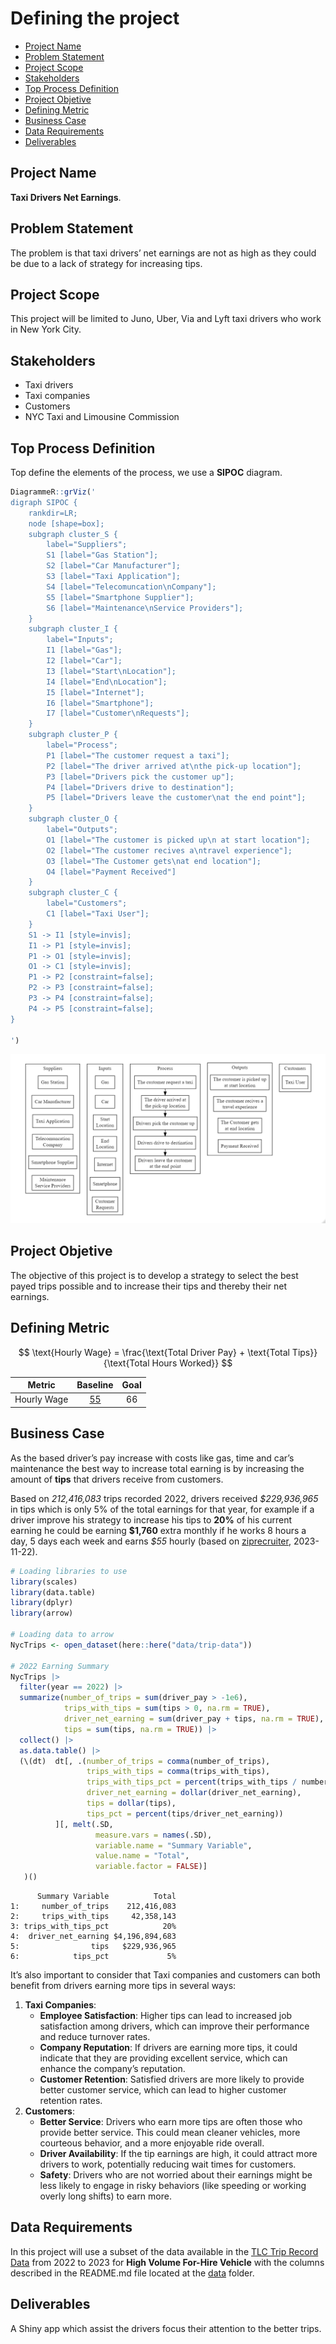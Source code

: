 Defining the project
================

- <a href="#project-name" id="toc-project-name">Project Name</a>
- <a href="#problem-statement" id="toc-problem-statement">Problem
  Statement</a>
- <a href="#project-scope" id="toc-project-scope">Project Scope</a>
- <a href="#stakeholders" id="toc-stakeholders">Stakeholders</a>
- <a href="#top-process-definition" id="toc-top-process-definition">Top
  Process Definition</a>
- <a href="#project-objetive" id="toc-project-objetive">Project
  Objetive</a>
- <a href="#defining-metric" id="toc-defining-metric">Defining Metric</a>
- <a href="#business-case" id="toc-business-case">Business Case</a>
- <a href="#data-requirements" id="toc-data-requirements">Data
  Requirements</a>
- <a href="#deliverables" id="toc-deliverables">Deliverables</a>

## Project Name

**Taxi Drivers Net Earnings**.

## Problem Statement

The problem is that taxi drivers’ net earnings are not as high as they
could be due to a lack of strategy for increasing tips.

## Project Scope

This project will be limited to Juno, Uber, Via and Lyft taxi drivers
who work in New York City.

## Stakeholders

- Taxi drivers
- Taxi companies
- Customers
- NYC Taxi and Limousine Commission

## Top Process Definition

Top define the elements of the process, we use a **SIPOC** diagram.

``` r
DiagrammeR::grViz('
digraph SIPOC {
    rankdir=LR;
    node [shape=box];
    subgraph cluster_S {
        label="Suppliers";
        S1 [label="Gas Station"];
        S2 [label="Car Manufacturer"];
        S3 [label="Taxi Application"];
        S4 [label="Telecomuncation\nCompany"];
        S5 [label="Smartphone Supplier"];
        S6 [label="Maintenance\nService Providers"];
    }
    subgraph cluster_I {
        label="Inputs";
        I1 [label="Gas"];
        I2 [label="Car"];
        I3 [label="Start\nLocation"];
        I4 [label="End\nLocation"];
        I5 [label="Internet"];
        I6 [label="Smartphone"];
        I7 [label="Customer\nRequests"];
    }
    subgraph cluster_P {
        label="Process";
        P1 [label="The customer request a taxi"];
        P2 [label="The driver arrived at\nthe pick-up location"];
        P3 [label="Drivers pick the customer up"];
        P4 [label="Drivers drive to destination"];
        P5 [label="Drivers leave the customer\nat the end point"];
    }
    subgraph cluster_O {
        label="Outputs";
        O1 [label="The customer is picked up\n at start location"];
        O2 [label="The customer recives a\ntravel experience"];
        O3 [label="The Customer gets\nat end location"];
        O4 [label="Payment Received"]
    }
    subgraph cluster_C {
        label="Customers";
        C1 [label="Taxi User"];
    }
    S1 -> I1 [style=invis];
    I1 -> P1 [style=invis];
    P1 -> O1 [style=invis];
    O1 -> C1 [style=invis];
    P1 -> P2 [constraint=false];
    P2 -> P3 [constraint=false];
    P3 -> P4 [constraint=false];
    P4 -> P5 [constraint=false];
}

')
```

![](img/01-SIPOC.png)

## Project Objetive

The objective of this project is to develop a strategy to select the
best payed trips possible and to increase their tips and thereby their
net earnings.

## Defining Metric

$$
\text{Hourly Wage} = \frac{\text{Total Driver Pay} + \text{Total Tips}}{\text{Total Hours Worked}}
$$

| **Metric**  |                                    **Baseline**                                     | **Goal** |
|:-----------:|:-----------------------------------------------------------------------------------:|:--------:|
| Hourly Wage | [55](https://www.ziprecruiter.com/Salaries/UBER-Taxi-Driver-Salary-in-Manhattan,NY) |    66    |

## Business Case

As the based driver’s pay increase with costs like gas, time and car’s
maintenance the best way to increase total earning is by increasing the
amount of **tips** that drivers receive from customers.

Based on *212,416,083* trips recorded 2022, drivers received
*\$229,936,965* in tips which is only 5% of the total earnings for that
year, for example if a driver improve his strategy to increase his tips
to **20%** of his current earning he could be earning **\$1,760** extra
monthly if he works 8 hours a day, 5 days each week and earns *\$55*
hourly (based on
[ziprecruiter](https://www.ziprecruiter.com/Salaries/UBER-Taxi-Driver-Salary-in-Manhattan,NY),
2023-11-22).

``` r
# Loading libraries to use
library(scales)
library(data.table)
library(dplyr)
library(arrow)

# Loading data to arrow
NycTrips <- open_dataset(here::here("data/trip-data"))

# 2022 Earning Summary
NycTrips |>
  filter(year == 2022) |>
  summarize(number_of_trips = sum(driver_pay > -1e6),
            trips_with_tips = sum(tips > 0, na.rm = TRUE),
            driver_net_earning = sum(driver_pay + tips, na.rm = TRUE),
            tips = sum(tips, na.rm = TRUE)) |>
  collect() |>
  as.data.table() |>
  (\(dt)  dt[, .(number_of_trips = comma(number_of_trips),
                 trips_with_tips = comma(trips_with_tips),
                 trips_with_tips_pct = percent(trips_with_tips / number_of_trips),
                 driver_net_earning = dollar(driver_net_earning),
                 tips = dollar(tips),
                 tips_pct = percent(tips/driver_net_earning))
          ][, melt(.SD, 
                   measure.vars = names(.SD),
                   variable.name = "Summary Variable",
                   value.name = "Total",
                   variable.factor = FALSE)]
   )()
```

          Summary Variable          Total
    1:     number_of_trips    212,416,083
    2:     trips_with_tips     42,358,143
    3: trips_with_tips_pct            20%
    4:  driver_net_earning $4,196,894,683
    5:                tips   $229,936,965
    6:            tips_pct             5%

It’s also important to consider that Taxi companies and customers can
both benefit from drivers earning more tips in several ways:

1.  **Taxi Companies**:
    - **Employee Satisfaction**: Higher tips can lead to increased job
      satisfaction among drivers, which can improve their performance
      and reduce turnover rates.
    - **Company Reputation**: If drivers are earning more tips, it could
      indicate that they are providing excellent service, which can
      enhance the company’s reputation.
    - **Customer Retention**: Satisfied drivers are more likely to
      provide better customer service, which can lead to higher customer
      retention rates.
2.  **Customers**:
    - **Better Service**: Drivers who earn more tips are often those who
      provide better service. This could mean cleaner vehicles, more
      courteous behavior, and a more enjoyable ride overall.
    - **Driver Availability**: If the tip earnings are high, it could
      attract more drivers to work, potentially reducing wait times for
      customers.
    - **Safety**: Drivers who are not worried about their earnings might
      be less likely to engage in risky behaviors (like speeding or
      working overly long shifts) to earn more.

## Data Requirements

In this project will use a subset of the data available in the [TLC Trip
Record
Data](https://www.nyc.gov/site/tlc/about/tlc-trip-record-data.page) from
2022 to 2023 for **High Volume For-Hire Vehicle** with the columns
described in the README.md file located at the
[data](https://github.com/AngelFelizR/nyc-taxi-project/tree/master/data)
folder.

## Deliverables

A Shiny app which assist the drivers focus their attention to the better
trips.
